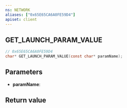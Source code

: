 ```yaml
---
ns: NETWORK
aliases: ["0x65E65CA6A0FE59D4"]
apiset: client
---
```

## GET_LAUNCH_PARAM_VALUE

```c
// 0x65E65CA6A0FE59D4
char* GET_LAUNCH_PARAM_VALUE(const char* paramName);
```


## Parameters
* **paramName**:

## Return value

